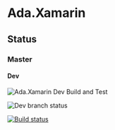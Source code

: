 # Ada.Xamarin
## Status
### Master

#### Dev
![Ada.Xamarin Dev Build and Test](https://adasphere.visualstudio.com/AdaRPG/_apis/build/status/Ada.Xamarin%20Dev%20Build%20%26%20Test)

![Dev branch status](https://adasphere.visualstudio.com/AdaRPG/_apis/build/status/Ada.Xamarin%20Dev%20Build%20%26%20Test?branchName=dev)

[![Build status](https://adasphere.visualstudio.com/AdaRPG/_apis/build/status/Ada.Xamarin%20Dev%20Build%20%26%20Test)](https://adasphere.visualstudio.com/AdaRPG/_build/latest?definitionId=20)
